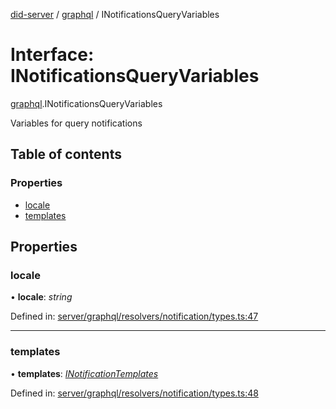 [did-server](../README.md) / [graphql](../modules/graphql.md) / INotificationsQueryVariables

# Interface: INotificationsQueryVariables

[graphql](../modules/graphql.md).INotificationsQueryVariables

Variables for query notifications

## Table of contents

### Properties

- [locale](graphql.inotificationsqueryvariables.md#locale)
- [templates](graphql.inotificationsqueryvariables.md#templates)

## Properties

### locale

• **locale**: *string*

Defined in: [server/graphql/resolvers/notification/types.ts:47](https://github.com/Puzzlepart/did/blob/4fe732f3/server/graphql/resolvers/notification/types.ts#L47)

___

### templates

• **templates**: [*INotificationTemplates*](graphql.inotificationtemplates.md)

Defined in: [server/graphql/resolvers/notification/types.ts:48](https://github.com/Puzzlepart/did/blob/4fe732f3/server/graphql/resolvers/notification/types.ts#L48)
